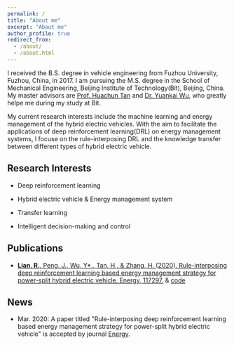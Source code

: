 ```yaml
---
permalink: /
title: "About me"
excerpt: "About me"
author_profile: true
redirect_from: 
  - /about/
  - /about.html
---
```

I received the B.S. degree in vehicle engineering from Fuzhou University, Fuzhou, China, in 2017. I am pursuing the M.S. degree in the School of Mechanical Engineering, Beijing Institute of Technology(Bit), Beijing, China. My master advisors are [Prof. Huachun Tan](https://tc.seu.edu.cn/2019/1022/c25722a291907/page.htm) and [Dr. Yuankai Wu](http://Kaimaoge.github.io/), who greatly helpe me during my study at Bit.

My current research interests include the machine learning and energy management of the hybrid electric vehicles. With the aim to facilitate the applications of deep reinforcement learning(DRL) on energy management systems, I focuse on the rule-interposing DRL and the knowledge transfer between different types of hybrid electric vehicle. 


## Research Interests

* Deep reinforcement learning

* Hybrid electric vehicle & Energy management system

* Transfer learning

* Intelligent decision-making and control 

## Publications

* [**Lian, R.**, Peng, J., Wu, Y*., Tan, H., & Zhang, H. (2020). Rule-interposing deep reinforcement learning based energy management strategy for power-split hybrid electric vehicle. Energy, 117297.](https://reader.elsevier.com/reader/sd/pii/S0360544220304047?token=B70E6384D7093CAEC7BC9C8D4E005696F260B15D5BC83F0E1349CD2D82DE1F5111D6000746121629006098B3A4FF2BB5) & [code](https://github.com/lryz0612/Deep-reinforcement-learning-based-energy-management-strategy-for-hybrid-electric-vehicle)


## News

* Mar. 2020: A paper titled "Rule-interposing deep reinforcement learning based energy management strategy for power-split hybrid electric vehicle" is accepted by journal [Energy](https://reader.elsevier.com/reader/sd/pii/S0360544220304047?token=B70E6384D7093CAEC7BC9C8D4E005696F260B15D5BC83F0E1349CD2D82DE1F5111D6000746121629006098B3A4FF2BB5). 
